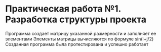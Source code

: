 # Практическая работа №1. Разработка структуры проекта
Программа создает матрицу указанной размерности и заполняет ее элементами
Элементы матрицы вычисляются по формуле sin(i+j/2)
Созданная программа была протестирована и успешно работает